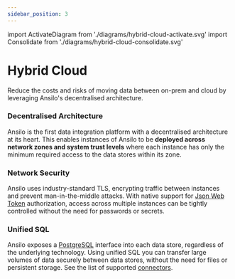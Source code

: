 ```yaml
---
sidebar_position: 3
---
```

import ActivateDiagram from './diagrams/hybrid-cloud-activate.svg'
import Consolidate from './diagrams/hybrid-cloud-consolidate.svg'

# Hybrid Cloud

Reduce the costs and risks of moving data between on-prem and cloud by leveraging Ansilo's
decentralised architecture. 

<center>
    <ActivateDiagram width="70%" height="auto" className="auto-invert" />
</center>

### Decentralised Architecture

Ansilo is the first data integration platform with a decentralised architecture at its heart.
This enables instances of Ansilo to be **deployed across network zones and system trust levels**
where each instance has only the minimum required access to the data stores within its zone.

### Network Security

Ansilo uses industry-standard TLS, encrypting traffic between instances and prevent man-in-the-middle attacks.
With native support for [Json Web Token](https://jwt.io) authorization, access across multiple instances
can be tightly controlled without the need for passwords or secrets.

### Unified SQL

Ansilo exposes a [PostgreSQL](https://postgresql.org) interface into each data store, regardless of the underlying
technology. Using unified SQL you can transfer large volumes of data securely between data stores, without the need
for files or persistent storage. See the list of supported [connectors](/docs/connectors/overview/).

